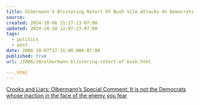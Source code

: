 ```yaml
---
title: Olbermann'S Blistering Retort Of Bush Vile Attacks On Democrats
source: 
created: 2024-10-06 21:27:13-07:00
updated: 2024-10-10 12:07:23-07:00
tags:
  - politics
  - post
date: 2006-10-07T17:31:00.000-07:00
published: true
url: /2006/10/olbermann-blistering-retort-of-bush.html

---.html
---
```



[Crooks and Liars: Olbermann’s Special Comment: It is not the Democrats whose inaction in the face of the enemy you fear](https://www.crooksandliars.com/2006/10/05/olbermanns-special-comment-it-is-not-the-democrats-whose-inaction-in-the-face-of-the-enemy-you-fear/ "Crooks and Liars: Olbermann’s Special Comment: It is not the Democrats whose inaction in the face of the enemy you fear")